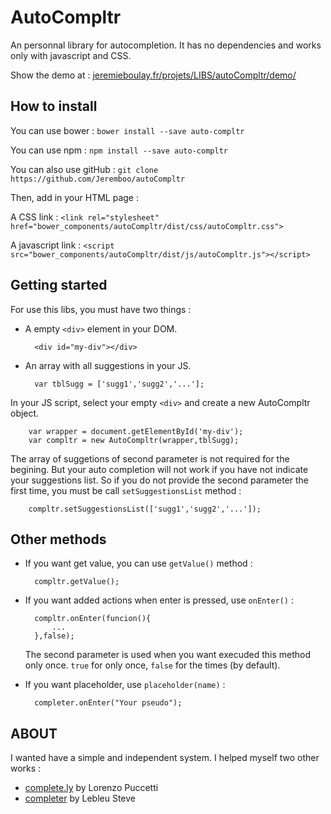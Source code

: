 AutoCompltr
===========

An personnal library for autocompletion. It has no dependencies and works only with javascript and CSS.

Show the demo at : [jeremieboulay.fr/projets/LIBS/autoCompltr/demo/](http://jeremieboulay.fr/projets/LIBS/autoCompltr/demo/)

## How to install

You can use bower : ``bower install --save auto-compltr``

You can use npm : ``npm install --save auto-compltr``

You can also use gitHub : ``git clone https://github.com/Jeremboo/autoCompltr``

Then, add in your HTML page :

A CSS link : ``<link rel="stylesheet" href="bower_components/autoCompltr/dist/css/autoCompltr.css">``

A javascript link : ``<script src="bower_components/autoCompltr/dist/js/autoCompltr.js"></script>``

## Getting started

For use this libs, you must have two things :

- A empty ``<div>`` element  in your DOM.

		<div id="my-div"></div>
	
- An array with all suggestions in your JS.

		var tblSugg = ['sugg1','sugg2','...'];

In your JS script, select your empty ``<div>`` and create a new AutoCompltr object.

		var wrapper = document.getElementById('my-div');
		var compltr = new AutoCompltr(wrapper,tblSugg);

The array of suggetions of second parameter is not required for the begining. But your auto completion will not work if you have not indicate your suggestions list. So if you do not provide the second parameter the first time, you must be call ``setSuggestionsList`` method :

		compltr.setSuggestionsList(['sugg1','sugg2','...']);

## Other methods

- If you want get value, you can use ``getValue()`` method :

		compltr.getValue();

- If you want added actions when enter is pressed, use ``onEnter()`` :

        compltr.onEnter(funcion(){
            ...
        },false);

    The second parameter is used when you want execuded this method only once. ``true`` for only once, ``false`` for the times (by default).

- If you want placeholder, use ``placeholder(name)`` :

        completer.onEnter("Your pseudo");


## ABOUT 


I wanted have a simple and independent system. I helped myself two other works :

- [complete.ly](http://complete-ly.appspot.com/) by Lorenzo Puccetti
- [completer](http://demos.e-lless.be/completer/) by Lebleu Steve

